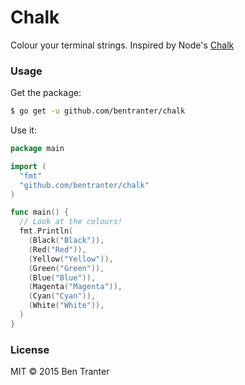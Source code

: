 # Chalk

Colour your terminal strings. Inspired by Node's [Chalk](https://github.com/chalk/chalk)

### Usage

Get the package:

```bash
$ go get -u github.com/bentranter/chalk
```

Use it:

```go
package main

import (
  "fmt"
  "github.com/bentranter/chalk"
)

func main() {
  // Look at the colours!
  fmt.Println(
    (Black("Black")),
    (Red("Red")),
    (Yellow("Yellow")),
    (Green("Green")),
    (Blue("Blue")),
    (Magenta("Magenta")),
    (Cyan("Cyan")),
    (White("White")),
  )
}
```

### License

MIT &copy; 2015 Ben Tranter
